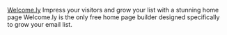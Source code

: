 
[Welcome.ly](https://welcome.ly/)
Impress your visitors and grow your list with a stunning home page Welcome.ly is the only free home page builder designed specifically to grow your email list.
